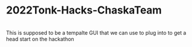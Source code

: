 # 2022Tonk-Hacks-ChaskaTeam
<br> This is supposed to be a tempalte GUI that we can use to plug into to get a head start on the hackathon
